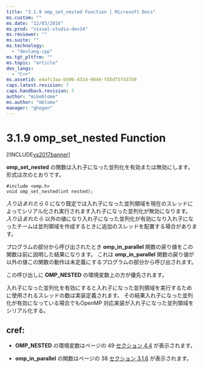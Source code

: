 ```yaml
---
title: "3.1.9 omp_set_nested Function | Microsoft Docs"
ms.custom: ""
ms.date: "12/03/2016"
ms.prod: "visual-studio-dev14"
ms.reviewer: ""
ms.suite: ""
ms.technology: 
  - "devlang-cpp"
ms.tgt_pltfrm: ""
ms.topic: "article"
dev_langs: 
  - "C++"
ms.assetid: e4afc3aa-bb96-4314-9849-fd5df5f437d9
caps.latest.revision: 7
caps.handback.revision: 7
author: "mikeblome"
ms.author: "mblome"
manager: "ghogen"
---
```

# 3.1.9 omp_set_nested Function
[!INCLUDE[vs2017banner](../../assembler/inline/includes/vs2017banner.md)]

**omp\_set\_nested** の関数は入れ子になった並列化を有効または無効にします。  形式は次のとおりです。  
  
```  
#include <omp.h>  
void omp_set_nested(int nested);  
```  
  
 *入り込まれたら*  0 になり既定では入れ子になった並列領域を現在のスレッドによってシリアル化され実行されます入れ子になった並列化が無効になります。   *入り込まれたら*  以外の値になり入れ子になった並列化が有効になり入れ子になったチームは並列領域を作成するときに追加のスレッドを配置する場合があります。  
  
 プログラムの部分から呼び出されたとき **omp\_in\_parallel** 関数の戻り値をこの関数は前に説明した結果になります。  これは **omp\_in\_parallel** 関数の戻り値が以外の値この関数の動作は未定義にするプログラムの部分から呼び出されます。  
  
 この呼び出しに **OMP\_NESTED** の環境変数上の方が優先されます。  
  
 入れ子になった並列化を有効にすると入れ子になった並列領域を実行するために使用されるスレッドの数は実装定義されます。  その結果入れ子になった並列化が有効になっている場合でもOpenMP 対応実装が入れ子になった並列領域をシリアル化する。  
  
## cref:  
  
-   **OMP\_NESTED** の環境変数はページの 49 [セクション 4.4](../Topic/4.4%20OMP_NESTED.md) が表示されます。  
  
-   **omp\_in\_parallel** の関数はページの 38 [セクション 3.1.6](../../parallel/openmp/3-1-6-omp-in-parallel-function.md) が表示されます。